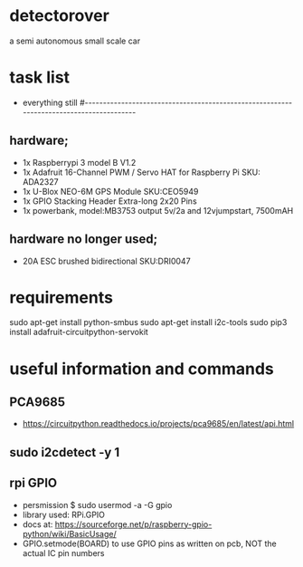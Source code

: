 # detectorover
a semi autonomous small scale car 

# task list

-   everything still
#----------------------------------------------------------------------------------------

## hardware;
-   1x Raspberrypi 3 model B V1.2
-   1x Adafruit 16-Channel PWM / Servo HAT for Raspberry Pi SKU: ADA2327
-   1x U-Blox NEO-6M GPS Module SKU:CEO5949
-   1x GPIO Stacking Header Extra-long 2x20 Pins
-   1x powerbank, model:MB3753 output 5v/2a and 12vjumpstart, 7500mAH

## hardware no longer used;
-   20A ESC brushed bidirectional SKU:DRI0047

# requirements
sudo apt-get install python-smbus
sudo apt-get install i2c-tools
sudo pip3 install adafruit-circuitpython-servokit


# useful information and commands

## PCA9685
-   https://circuitpython.readthedocs.io/projects/pca9685/en/latest/api.html

## sudo i2cdetect -y 1
## rpi GPIO
-   persmission
$ sudo usermod -a -G gpio <username>
-   library used: RPi.GPIO
-   docs at: https://sourceforge.net/p/raspberry-gpio-python/wiki/BasicUsage/
- GPIO.setmode(BOARD) to use GPIO pins as written on pcb, NOT the actual IC pin numbers